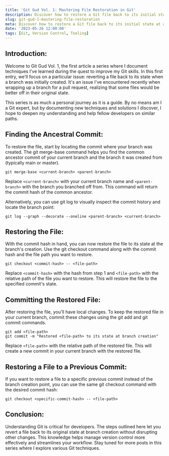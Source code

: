 ```yaml
---
title: 'Git Gud Vol. 1: Mastering File Restoration in Git'
description: Discover how to restore a Git file back to its initial state at a specific commit. This article is the first in a series documenting techniques I've learned during the quest to improve my Git skills.
slug: git-gud-1-mastering-file-restoration
meta: Discover how to restore a Git file back to its initial state at a specific commit. This article is the first in a series documenting techniques I've learned during the quest to improve my Git skills.
date: '2023-05-26 12:00:00'
tags: [Git, Version Control, Tooling]
---
```


## Introduction:

Welcome to Git Gud Vol. 1, the first article a series where I document techniques I've learned during the quest to improve my Git skills. In this first entry, we'll focus on a particular issue: reverting a file back to its state when a branch was initially created. It's an issue I've encountered recently when wrapping up a branch for a pull request, realizing that some files would be better off in their original state.

This series is as much a personal journey as it is a guide. By no means am I a Git expert, but by documenting new techniques and solutions I discover, I hope to deepen my understanding and help fellow developers on similar paths.

## Finding the Ancestral Commit:

To restore the file, start by locating the commit where your branch was created. The git merge-base command helps you find the common ancestor commit of your current branch and the branch it was created from (typically main or master).

```
git merge-base <current-branch> <parent-branch>
```

Replace `<current-branch>` with your current branch name and `<parent-branch>` with the branch you branched off from. This command will return the commit hash of the common ancestor.

Alternatively, you can use git log to visually inspect the commit history and locate the branch point:

```
git log --graph --decorate --oneline <parent-branch> <current-branch>
```

## Restoring the File:

With the commit hash in hand, you can now restore the file to its state at the branch's creation. Use the git checkout command along with the commit hash and the file path you want to restore.

```
git checkout <commit-hash> -- <file-path>
```

Replace `<commit-hash>` with the hash from step 1 and `<file-path>` with the relative path of the file you want to restore. This will restore the file to the specified commit's state.

## Committing the Restored File:

After restoring the file, you'll have local changes. To keep the restored file in your current branch, commit these changes using the git add and git commit commands.

```
git add <file-path>
git commit -m "Restored <file-path> to its state at branch creation"
```

Replace `<file-path>` with the relative path of the restored file. This will create a new commit in your current branch with the restored file.

## Restoring a File to a Previous Commit:

If you want to restore a file to a specific previous commit instead of the branch creation point, you can use the same git checkout command with the desired commit hash:

```
git checkout <specific-commit-hash> -- <file-path>
```

## Conclusion:

Understanding Git is critical for developers. The steps outlined here let you revert a file back to its original state at branch creation without disrupting other changes. This knowledge helps manage version control more effectively and streamlines your workflow. Stay tuned for more posts in this series where I explore various Git techniques.
